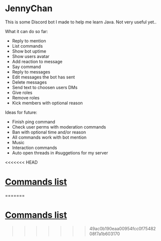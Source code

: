 # JennyChan
This is some Discord bot I made to help me learn Java. Not very useful yet..


What it can do so far:
- Reply to mention
- List commands
- Show bot uptime 
- Show users avatar
- Add reaction to message
- Say command
- Reply to messages
- Edit messages the bot has sent
- Delete messages
- Send text to choosen users DMs
- Give roles
- Remove roles
- Kick members with optional reason


Ideas for future:
- Finish ping command
- Check user perms with moderation commands
- Ban with optional time and/or reason
- All commands work with bot mention
- Music
- Interaction commands
- Auto open threads in #suggetions for my server


<<<<<<< HEAD
# [Commands list](COMMANDS.md)
=======
# [Commands list](COMMANDS.md)
>>>>>>> 49ac0b190eaa00954fcc0f7548208f7a1b603170
